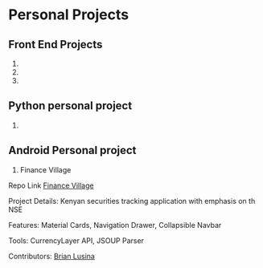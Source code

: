 # Personal Projects

## **Front End Projects**

1. 

2. 

3. 

## **Python personal project**

1. 

## **Android Personal project**

1. Finance Village

Repo Link [Finance Village](https://github.com/BrianLusina/FinanceVillage)

Project Details: Kenyan securities tracking application with emphasis on th NSE

Features: Material Cards, Navigation Drawer, Collapsible Navbar

Tools: CurrencyLayer API, JSOUP Parser

Contributors: [Brian Lusina](https://github.com/BrianLusina/)
